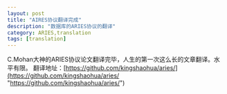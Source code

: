```yaml
---
layout: post
title: "AIRES协议翻译完成"
description: "数据库的ARIES协议的翻译"
category: ARIES,translation
tags: [translation]
---
```

C.Mohan大神的ARIES协议论文翻译完毕，人生的第一次这么长的文章翻译。水平有限。
翻译地址：[https://github.com/kingshaohua/aries/](https://github.com/kingshaohua/aries/ "https://github.com/kingshaohua/aries/")
